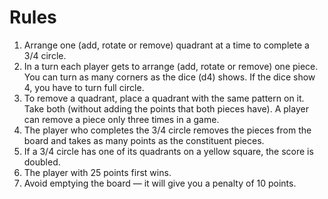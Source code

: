 # Rules
1. Arrange one (add, rotate or remove) quadrant at a time to complete a 3/4 circle. 
2. In a turn each player gets to arrange (add, rotate or remove) one piece. You can turn as many corners as the dice  (d4) shows. If the dice show 4, you have to turn full circle.
3. To remove a quadrant, place a quadrant with the same pattern on it. Take both (without adding the points that both pieces have). A player can remove a piece only three times in a game. 
4. The player who completes the 3/4 circle removes the pieces from the board and takes as many points as the constituent pieces. 
5. If a 3/4 circle has one of its quadrants on a yellow square, the score is doubled. 
6. The player with 25 points first wins. 
7. Avoid emptying the board — it will give you a penalty of 10 points.